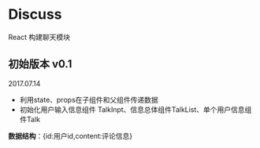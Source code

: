 # Discuss
React 构建聊天模块
## 初始版本 v0.1
2017.07.14
- 利用state、props在子组件和父组件传递数据
- 初始化用户输入信息组件 TalkInpt、信息总体组件TalkList、单个用户信息组件Talk

**数据结构**：{id:用户id,content:评论信息}
